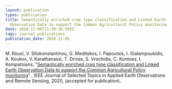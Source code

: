 ```yaml
---
layout: publication
types: publication
title: Semantically enriched crop type classification and Linked Earth
  Observation Data to support the Common Agricultural Policy monitoring
date: 2020-11-06T11:39:10.595Z
tags: journal_publications
publication_date: 2020-11-06
---
```

M. Rousi, V. Sitokonstantinou, G. Meditskos, I. Papoutsis, I. Gialampoukidis, A. Koukos, V. Karathanassi, T. Drivas, S. Vrochidis, C. Kontoes, I. Kompatsiaris, "[Semantically enriched crop type classification and Linked Earth Observation Data to support the Common Agricultural Policy monitoring](https://www.overleaf.com/project/5e8c2ff104ded00001b65b3e)" , IEEE Journal of Selected Topics in Applied Earth Observations and Remote Sensing, 2020, (accepted for publication).